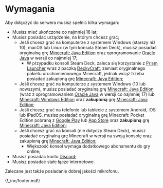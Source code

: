 # Wymagania

Aby dołączyć do serwera musisz spełnić kilka wymagań:

* Musisz mieć ukończone co najmniej 16 lat;
* Musisz posiadać urządzenie, na którym chcesz grać;
  * Jeśli chcesz grać na komputerze z systemem Windows (starszy niż 10), macOS lub Linux (w tym konsola Steam Deck), musisz posiadać oryginalną grę [Minecraft: Java Edition](https://minecraft.net/pl-pl/store/minecraft-java-bedrock-edition-pc) oraz oprogramowanie [Oracle Java](https://www.java.com/download/) w wersji co najmniej 17;
    * W przypadku konsoli Steam Deck, zaleca się korzystanie z [Prism Launcher](https://prismlauncher.org/download/steam-deck/) wraz z paczką [DeckyCraft](https://github.com/MStankiewiczOfficial/DeckyCraft/wiki), zamiast oryginalnego pakietu uruchomieniowego Minecraft, jednak wciąż trzeba posiadać zakupioną grę [Minecraft: Java Edition](https://minecraft.net/pl-pl/store/minecraft-java-bedrock-edition-pc);
  * Jeśli chcesz grać na komputerze z systemem Windows (10 lub nowszym), musisz posiadać oryginalną grę [Minecraft: Java Edition](https://minecraft.net/pl-pl/store/minecraft-java-bedrock-edition-pc) (wraz z oprogramowaniem [Oracle Java](https://www.java.com/download/) w wersji co najmniej 17) lub [Minecraft: Windows Edition](https://www.xbox.com/pl-PL/games/store/minecraft-for-windows/9NBLGGH2JHXJ/0010) oraz **zakupioną** grę [Minecraft: Java Edition](https://minecraft.net/pl-pl/store/minecraft-java-bedrock-edition-pc);
  * Jeśli chcesz grać na telefonie lub tablecie z systemem Android, iOS lub iPadOS, musisz posiadać oryginalną grę Minecraft: Pocket Edition pobraną z [Google Play](https://play.google.com/store/apps/details?id=com.mojang.minecraftpe&pli=1) lub [App Store](https://apps.apple.com/app/minecraft/id479516143) oraz **zakupioną** grę [Minecraft: Java Edition](https://minecraft.net/pl-pl/store/minecraft-java-bedrock-edition-pc);
  * Jeśli chcesz grać na konsoli (nie dotyczy Steam Deck), musisz posiadać oryginalną grę Minecraft w wersji na swoją konsolę oraz zakupioną grę [Minecraft: Java Edition](https://minecraft.net/pl-pl/store/minecraft-java-bedrock-edition-pc);
    * Większość konsol wymaga dodatkowego abonamentu do gry online;
* Musisz posiadać konto [Discord](https://discord.com/);
* Musisz posiadać stałe łącze internetowe.

Zalecane jest także posiadanie dobrej jakości mikrofonu.


{!_inc/footer.md!}
